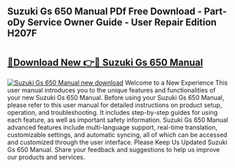 ## Suzuki Gs 650 Manual PDf Free Download - Part-oDy Service Owner Guide - User Repair Edition H207F

# <h2><a href="http://bc67516.oget.top/?id=Suzuki+Gs+650+Manual">🔗Download New 👉🔴 Suzuki Gs 650 Manual</a></h2>

[![Suzuki Gs 650 Manual new download](https://i.imgur.com/5g1atiW.png)](http://bc67516.oget.top/?id=Suzuki+Gs+650+Manual)
Welcome to a New Experience This user manual introduces you to the unique features and functionalities of your new Suzuki Gs 650 Manual. Before using your Suzuki Gs 650 Manual, please refer to this user manual for detailed instructions on product setup, operation, and troubleshooting. It includes step-by-step guides for using each feature, as well as important safety information. Suzuki Gs 650 Manual advanced features include multi-language support, real-time translation, customizable settings, and automatic syncing, all of which can be accessed and customized through the user interface. Please Keep Us Updated Suzuki Gs 650 Manual. Share your feedback and suggestions to help us improve our products and services.

